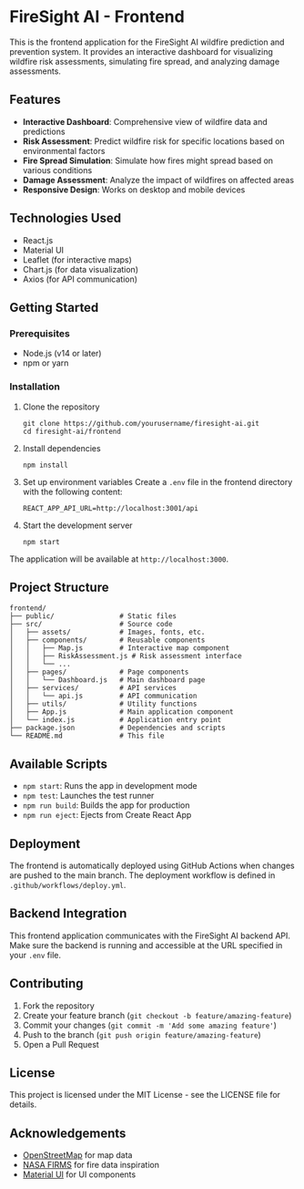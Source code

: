 # FireSight AI - Frontend

This is the frontend application for the FireSight AI wildfire prediction and prevention system. It provides an interactive dashboard for visualizing wildfire risk assessments, simulating fire spread, and analyzing damage assessments.

## Features

- **Interactive Dashboard**: Comprehensive view of wildfire data and predictions
- **Risk Assessment**: Predict wildfire risk for specific locations based on environmental factors
- **Fire Spread Simulation**: Simulate how fires might spread based on various conditions
- **Damage Assessment**: Analyze the impact of wildfires on affected areas
- **Responsive Design**: Works on desktop and mobile devices

## Technologies Used

- React.js
- Material UI
- Leaflet (for interactive maps)
- Chart.js (for data visualization)
- Axios (for API communication)

## Getting Started

### Prerequisites

- Node.js (v14 or later)
- npm or yarn

### Installation

1. Clone the repository
   ```
   git clone https://github.com/yourusername/firesight-ai.git
   cd firesight-ai/frontend
   ```

2. Install dependencies
   ```
   npm install
   ```

3. Set up environment variables
   Create a `.env` file in the frontend directory with the following content:
   ```
   REACT_APP_API_URL=http://localhost:3001/api
   ```

4. Start the development server
   ```
   npm start
   ```

The application will be available at `http://localhost:3000`.

## Project Structure

```
frontend/
├── public/                # Static files
├── src/                   # Source code
│   ├── assets/            # Images, fonts, etc.
│   ├── components/        # Reusable components
│   │   ├── Map.js         # Interactive map component
│   │   ├── RiskAssessment.js # Risk assessment interface
│   │   └── ...
│   ├── pages/             # Page components
│   │   └── Dashboard.js   # Main dashboard page
│   ├── services/          # API services
│   │   └── api.js         # API communication
│   ├── utils/             # Utility functions
│   ├── App.js             # Main application component
│   └── index.js           # Application entry point
├── package.json           # Dependencies and scripts
└── README.md              # This file
```

## Available Scripts

- `npm start`: Runs the app in development mode
- `npm test`: Launches the test runner
- `npm run build`: Builds the app for production
- `npm run eject`: Ejects from Create React App

## Deployment

The frontend is automatically deployed using GitHub Actions when changes are pushed to the main branch. The deployment workflow is defined in `.github/workflows/deploy.yml`.

## Backend Integration

This frontend application communicates with the FireSight AI backend API. Make sure the backend is running and accessible at the URL specified in your `.env` file.

## Contributing

1. Fork the repository
2. Create your feature branch (`git checkout -b feature/amazing-feature`)
3. Commit your changes (`git commit -m 'Add some amazing feature'`)
4. Push to the branch (`git push origin feature/amazing-feature`)
5. Open a Pull Request

## License

This project is licensed under the MIT License - see the LICENSE file for details.

## Acknowledgements

- [OpenStreetMap](https://www.openstreetmap.org/) for map data
- [NASA FIRMS](https://firms.modaps.eosdis.nasa.gov/) for fire data inspiration
- [Material UI](https://mui.com/) for UI components 